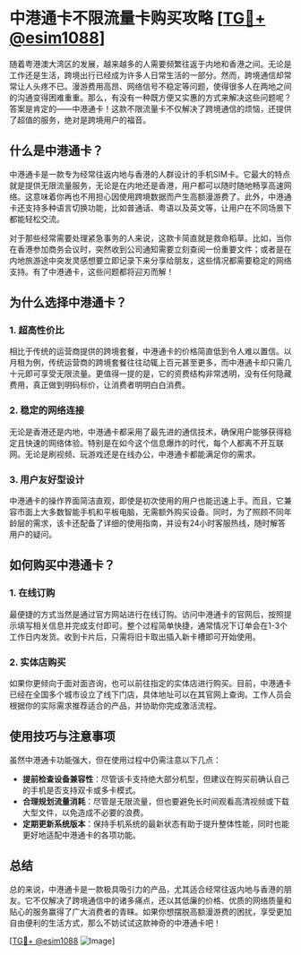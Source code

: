 # 中港通卡不限流量卡购买攻略 [[TG💪+ @esim1088](https://t.me/s/esim1088)]

随着粤港澳大湾区的发展，越来越多的人需要频繁往返于内地和香港之间。无论是工作还是生活，跨境出行已经成为许多人日常生活的一部分。然而，跨境通信却常常让人头疼不已。漫游费用高昂、网络信号不稳定等问题，使得很多人在两地之间的沟通变得困难重重。那么，有没有一种既方便又实惠的方式来解决这些问题呢？答案是肯定的——中港通卡！这款不限流量卡不仅解决了跨境通信的烦恼，还提供了超值的服务，绝对是跨境用户的福音。

## 什么是中港通卡？

中港通卡是一款专为经常往返内地与香港的人群设计的手机SIM卡。它最大的特点就是提供无限流量服务，无论是在内地还是香港，用户都可以随时随地畅享高速网络。这意味着你再也不用担心因使用跨境数据而产生高额漫游费了。此外，中港通卡还支持多种语言切换功能，比如普通话、粤语以及英文等，让用户在不同场景下都能轻松交流。

对于那些经常需要处理紧急事务的人来说，这款卡简直就是救命稻草。比如，当你在香港参加商务会议时，突然收到公司通知需要立刻查阅一份重要文件；或者是在内地旅游途中突发灵感想要立即记录下来分享给朋友，这些情况都需要稳定的网络支持。有了中港通卡，这些问题都将迎刃而解！

## 为什么选择中港通卡？

### 1. 超高性价比

相比于传统的运营商提供的跨境套餐，中港通卡的价格简直低到令人难以置信。以月租为例，传统运营商的跨境套餐往往动辄上百元甚至更多，而中港通卡却只需几十元即可享受无限流量。更值得一提的是，它的资费结构非常透明，没有任何隐藏费用，真正做到明码标价，让消费者明明白白消费。

### 2. 稳定的网络连接

无论是香港还是内地，中港通卡都采用了最先进的通信技术，确保用户能够获得稳定且快速的网络体验。特别是在如今这个信息爆炸的时代，每个人都离不开互联网。无论是刷视频、玩游戏还是在线办公，中港通卡都能满足你的需求。

### 3. 用户友好型设计

中港通卡的操作界面简洁直观，即使是初次使用的用户也能迅速上手。而且，它兼容市面上大多数智能手机和平板电脑，无需额外购买设备。同时，为了照顾不同年龄层的需求，该卡还配备了详细的使用指南，并设有24小时客服热线，随时解答用户的疑问。

## 如何购买中港通卡？

### 1. 在线订购

最便捷的方式当然是通过官方网站进行在线订购。访问中港通卡的官网后，按照提示填写相关信息并完成支付即可。整个过程简单快捷，通常情况下订单会在1-3个工作日内发货。收到卡片后，只需将旧卡取出插入新卡槽即可开始使用。

### 2. 实体店购买

如果你更倾向于面对面咨询，也可以前往指定的实体店进行购买。目前，中港通卡已经在全国多个城市设立了线下门店，具体地址可以在其官网上查询。工作人员会根据你的实际需求推荐适合的产品，并协助你完成激活流程。

## 使用技巧与注意事项

虽然中港通卡功能强大，但在使用过程中仍需注意以下几点：

- **提前检查设备兼容性**：尽管该卡支持绝大部分机型，但建议在购买前确认自己的手机是否支持双卡或多卡模式。
- **合理规划流量消耗**：尽管是无限流量，但也要避免长时间观看高清视频或下载大型文件，以免造成不必要的浪费。
- **定期更新系统版本**：保持手机系统的最新状态有助于提升整体性能，同时也能更好地适配中港通卡的各项功能。

## 总结

总的来说，中港通卡是一款极具吸引力的产品，尤其适合经常往返内地与香港的朋友。它不仅解决了跨境通信中的诸多痛点，还以其低廉的价格、优质的网络质量和贴心的服务赢得了广大消费者的青睐。如果你想摆脱高额漫游费的困扰，享受更加自由便利的生活方式，那么不妨试试这款神奇的中港通卡吧！

[[TG💪+ @esim1088](https://t.me/s/esim1088) ![Image](https://i.postimg.cc/4NQfJmqS/Snipaste-2025-05-13-00-14-12.png)]